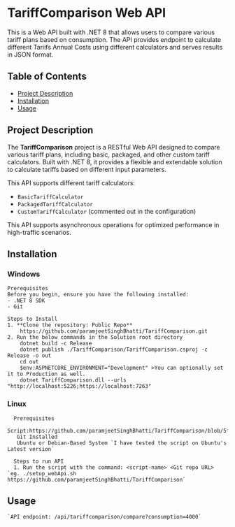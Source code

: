 # TariffComparison Web API

This is a Web API built with .NET 8 that allows users to compare various tariff plans based on consumption. The API provides endpoint to calculate different Tariifs Annual Costs using different calculators and serves results in JSON format.

## Table of Contents

- [Project Description](#project-description)
- [Installation](#installation)
- [Usage](#usage)

## Project Description

The **TariffComparison** project is a RESTful Web API designed to compare various tariff plans, including basic, packaged, and other custom tariff calculators. Built with .NET 8, it provides a flexible and extendable solution to calculate tariffs based on different input parameters.

This API supports different tariff calculators:
- `BasicTariffCalculator`
- `PackagedTariffCalculator`
- `CustomTariffCalculator` (commented out in the configuration)

This API supports asynchronous operations for optimized performance in high-traffic scenarios.

## Installation
### Windows

    Prerequisites
    Before you begin, ensure you have the following installed:
    - .NET 8 SDK
    - Git
    
    Steps to Install
    1. **Clone the repository: Public Repo** 
        https://github.com/paramjeetSinghBhatti/TariffComparison.git
    2. Run the below commands in the Solution root directory
        dotnet build -c Release
        dotnet publish ./TariffComparison/TariffComparison.csproj -c Release -o out
        cd out
        $env:ASPNETCORE_ENVIRONMENT="Development" >You can optionally set it to Production as well.
        dotnet TariffComparison.dll --urls "http://localhost:5226;https://localhost:7263"

### Linux

      Prerequisites
       Script:https://github.com/paramjeetSinghBhatti/TariffComparison/blob/5fc8a935040f159da1213a72845603a1d1287dec/TariffComparison/Script/setup_webApi.sh
       Git Installed
       Ubuntu or Debian-Based System `I have tested the script on Ubuntu's Latest version`

      Steps to run API
      1. Run the script with the command: <script-name> <Git repo URL> `eg. ./setup_webApi.sh https://github.com/paramjeetSinghBhatti/TariffComparison`

## Usage
    `API endpoint: /api/tariffcomparison/compare?consumption=4000`
